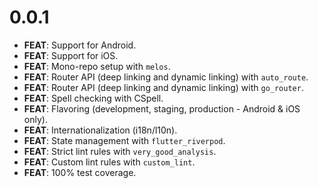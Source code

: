# 0.0.1

- **FEAT**: Support for Android.
- **FEAT**: Support for iOS.
- **FEAT**: Mono-repo setup with `melos`.
- **FEAT**: Router API (deep linking and dynamic linking) with `auto_route`.
- **FEAT**: Router API (deep linking and dynamic linking) with `go_router`.
- **FEAT**: Spell checking with CSpell.
- **FEAT**: Flavoring (development, staging, production - Android & iOS only).
- **FEAT**: Internationalization (i18n/l10n).
- **FEAT**: State management with `flutter_riverpod`.
- **FEAT**: Strict lint rules with `very_good_analysis`.
- **FEAT**: Custom lint rules with `custom_lint`.
- **FEAT**: 100% test coverage.
